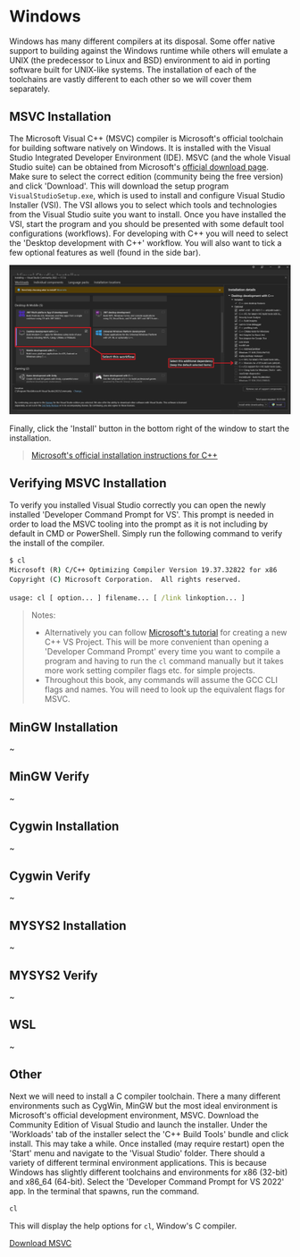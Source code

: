 # Windows

Windows has many different compilers at its disposal. Some offer native support to building against the Windows runtime while others will emulate a UNIX (the predecessor to Linux and BSD) environment to aid in porting software built for UNIX-like systems. The installation of each of the toolchains are vastly different to each other so we will cover them separately.

## MSVC Installation

The Microsoft Visual C++ (MSVC) compiler is Microsoft's official toolchain for building software natively on Windows. It is installed with the Visual Studio Integrated Developer Environment (IDE). MSVC (and the whole Visual Studio suite) can be obtained from Microsoft's [official download page](https://visualstudio.microsoft.com/vs/). Make sure to select the correct edition (community being the free version) and click 'Download'. This will download the setup program `VisualStudioSetup.exe`, which is used to install and configure Visual Studio Installer (VSI). The VSI allows you to select which tools and technologies from the Visual Studio suite you want to install. Once you have installed the VSI, start the program and you should be presented with some default tool configurations (workflows). For developing with C++ you will need to select the 'Desktop development with C++' workflow. You will also want to tick a few optional features as well (found in the side bar).

![VSI Options Reference Image](imgs/vsi-cpp-workflow-install.png)

Finally, click the 'Install' button in the bottom right of the window to start the installation.

> [Microsoft's official installation instructions for C++](https://learn.microsoft.com/en-us/cpp/build/vscpp-step-0-installation?view=msvc-170)

## Verifying MSVC Installation

To verify you installed Visual Studio correctly you can open the newly installed 'Developer Command Prompt for VS'. This prompt is needed in order to load the MSVC tooling into the prompt as it is not including by default in CMD or PowerShell. Simply run the following command to verify the install of the compiler.

```cmd
$ cl
Microsoft (R) C/C++ Optimizing Compiler Version 19.37.32822 for x86
Copyright (C) Microsoft Corporation.  All rights reserved.

usage: cl [ option... ] filename... [ /link linkoption... ]
```

> Notes:
>
> - Alternatively you can follow [Microsoft's tutorial](https://learn.microsoft.com/en-us/cpp/build/vscpp-step-1-create?view=msvc-170) for creating a new C++ VS Project. This will be more convenient than opening a 'Developer Command Prompt' every time you want to compile a program and having to run the `cl` command manually but it takes more work setting compiler flags etc. for simple projects.
> - Throughout this book, any commands will assume the GCC CLI flags and names. You will need to look up the equivalent flags for MSVC.

## MinGW Installation

~

## MinGW Verify

~

## Cygwin Installation

~

## Cygwin Verify

~

## MYSYS2 Installation

~

## MYSYS2 Verify

~

## WSL

~

<!-- Don't show install, just direct them to Microsoft's docs -->

## Other

Next we will need to install a C compiler toolchain. There a many different environments such as CygWin, MinGW but the most ideal environment is Microsoft's official development environment, MSVC. Download the Community Edition of Visual Studio and launch the installer. Under the 'Workloads' tab of the installer select the 'C++ Build Tools' bundle and click install. This may take a while. Once installed (may require restart) open the 'Start' menu and navigate to the 'Visual Studio' folder. There should a variety of different terminal environment applications. This is because Windows has slightly different toolchains and environments for x86 (32-bit) and x86_64 (64-bit). Select the 'Developer Command Prompt for VS 2022' app. In the terminal that spawns, run the command.

```cmd
cl
```

This will display the help options for `cl`, Window's C compiler.

[Download MSVC](https://visualstudio.microsoft.com/downloads/#build-tools-for-visual-studio-2019)
